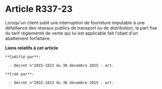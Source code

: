 # Article R337-23

Lorsqu'un client subit une interruption de fourniture imputable à une défaillance des réseaux publics de transport ou de
distribution, la part fixe du tarif réglementé de vente qui lui est applicable fait l'objet d'un abattement forfaitaire.

**Liens relatifs à cet article**

	**Codifié par**:

	  - Décret n°2015-1823 du 30 décembre 2015 - art.

	**Créé par**:

	  - Décret n°2015-1823 du 30 décembre 2015 - art.
